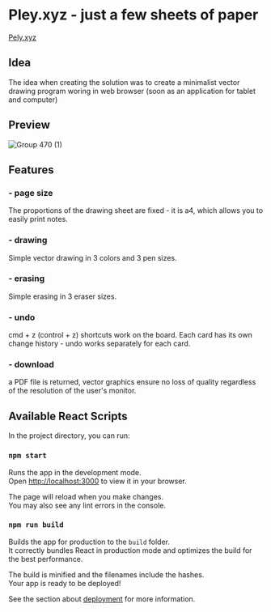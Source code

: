 # Pley.xyz - just a few sheets of paper

[Pely.xyz](https://www.pely.xyz/)

## Idea 
The idea when creating the solution was to create a minimalist vector drawing program woring in web browser (soon as an application for tablet and computer) 

## Preview
![Group 470 (1)](https://github.com/PiotrBienkowski/pely/assets/120416913/15ee14cf-8c8e-488e-bcc4-8eb21530e446)

## Features
### - page size
The proportions of the drawing sheet are fixed - it is a4, which allows you to easily print notes.
### - drawing
Simple vector drawing in 3 colors and 3 pen sizes.
### - erasing
Simple erasing in 3 eraser sizes.
### - undo 
cmd + z (control + z) shortcuts work on the board. Each card has its own change history - undo works separately for each card.
### - download 
a PDF file is returned, vector graphics ensure no loss of quality regardless of the resolution of the user's monitor. 


## Available React Scripts

In the project directory, you can run:

### `npm start`

Runs the app in the development mode.\
Open [http://localhost:3000](http://localhost:3000) to view it in your browser.

The page will reload when you make changes.\
You may also see any lint errors in the console.

### `npm run build`

Builds the app for production to the `build` folder.\
It correctly bundles React in production mode and optimizes the build for the best performance.

The build is minified and the filenames include the hashes.\
Your app is ready to be deployed!

See the section about [deployment](https://facebook.github.io/create-react-app/docs/deployment) for more information.

